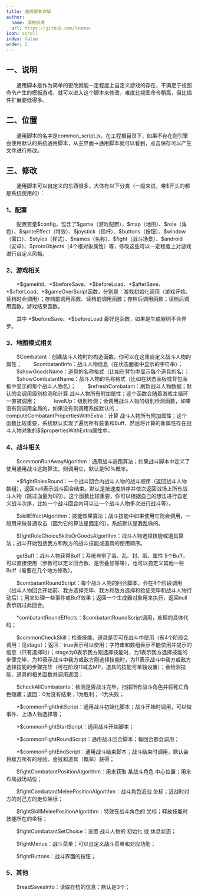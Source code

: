 ```yaml
---
title: 通用脚本详解
author:
  name: 深林孤鹰
  url: https://github.com/leamus
icon: scroll
index: false
order: 3
---
```



## 一、说明

&emsp;&emsp;通用脚本是作为简单的更改就能一定程度上自定义游戏的存在，不满足于视图命令产生的模板游戏，就可以进入这个脚本来修改，难度比视图命令稍高，但比插件扩展要低得多。

## 二、位置

&emsp;&emsp;通用脚本的名字是common_script.js，在工程根目录下，如果不存在则引擎会使用默认的系统通用脚本，从主界面->通用脚本就可以看到，点击保存可以产生文件进行修改。

## 三、修改

&emsp;&emsp;通用脚本可以自定义的东西很多，大体有以下分类（一般来说，带\$开头的都是系统使用的）：

### 1、配置

&emsp;&emsp;配置变量\$config，包含了\$game（游戏配置），\$map（地图）、\$role（角色）、\$spriteEffect（特效）、\$joystick（摇杆）、\$buttons（按钮）、\$window（窗口）、\$styles（样式）、\$names（名称）、\$fight（战斗场景）、\$android（安卓）、\$protoObjects（4个根对象属性）等，修改这些可以一定程度上对游戏进行自定义风格。

### 2、游戏相关

&emsp;&emsp;\*\$gameInit、\*\$beforeSave、\*\$beforeLoad、\*\$afterSave、\*\$afterLoad、\*\$gameOverScript函数，分别是：游戏初始化调用（游戏开始、读档时会调用）；存档前调用函数、读档前调用函数；存档后调用函数；读档后调用函数，游戏结束函数。

&emsp;&emsp;其中 *\$beforeSave、\*\$beforeLoad 最好是函数，如果是生成器则不会异步。

### 3、地图模式相关

&emsp;&emsp;\$Combatant：创建战斗人物时的构造函数，你可以在这里自定义战斗人物的属性；
&emsp;&emsp;\$combatantInfo：战斗人物信息（在状态面板中显示的字符串）；
&emsp;&emsp;\$showGoodsName：道具的名称格式（比如在背包中显示每个道具的名）；
&emsp;&emsp;\$showCombatantName：战斗人物的名称格式（比如在状态面板或背包面板中显示的每个战斗人物名）；
&emsp;&emsp;\$refreshCombatant：刷新战斗人物数据；默认的会调用级别检测和计算 战斗人物所有附加属性；这个函数会随着游戏主循环一直被调用；
&emsp;&emsp;&emsp;levelUp：级别检测；会调用战斗人物的级别检测函数，如果没有则调用全局的，如果没有则调用系统默认的；
&emsp;&emsp;&emsp;computeCombatantPropertiesWithExtra：计算 战斗人物所有附加属性；这个函数比较重要，系统默认实现了遍历所有装备和Buff，然后将计算的新属性存在战斗人物对象的\$\$propertiesWithExtra属性中。

### 4、战斗相关

&emsp;&emsp;\$commonRunAwayAlgorithm：通用战斗逃跑算法；如果战斗脚本中定义了使用通用战斗逃跑算法，则调用它，默认是50%概率。

&emsp;&emsp;\*\$fightRolesRound：一个战斗回合内战斗人物的战斗顺序（返回战斗人物数组），返回null表示战斗回合结束。默认是按速度排序并依次返回战场上所有战斗人物（跳过血量为0的）。这个函数比较重要，你可以根据自己的想法进行自定义战斗次序，比如一个战斗回合内可以让一个战斗人物多次进行战斗等）。

&emsp;&emsp;\$skillEffectAlgorithm：技能效果算法；战斗技能中如果使用它则会调用，一般用来做普通攻击（因为它的算法是固定的）。系统默认是我乱做的。

&emsp;&emsp;\$fightRoleChoiceSkillsOrGoodsAlgorithm：战斗人物选择技能或道具算法；战斗开始包括我方和敌方的战斗技能或道具的使用顺序。

&emsp;&emsp;getBuff：战斗人物获得Buff；系统自带了毒、乱、封、眠、属性 5个Buff，可以直接使用（参数可以定义回合数、是否叠加等等），也可以自定义其他一些Buff（需要在几个地方修改）。

&emsp;&emsp;\$combatantRoundScript：每个战斗人物的回合脚本，会在4个阶段调用（战斗人物回合开始前、我方选择完毕、我方和敌方选择和验证完毕和战斗人物行动后）；用来处理一些事件或Buff效果；返回一个生成器对象用来执行，返回null表示跳过此回合。

&emsp;&emsp;\*combatantRoundEffects：\$combatantRoundScript调用，处理的具体代码；

&emsp;&emsp;\$commonCheckSkill：检查技能、道具是否可在战斗中使用（有4个阶段会调用：见stage）；返回：true表示可以使用；字符串和数组表示不能使用并提示的信息（只有选择时）；stage为0表示我方刚选择技能时，为1表示我方选择技能的步骤完毕，为10表示战斗中我方或敌方刚选择技能时，为11表示战斗中我方或敌方选择技能的步骤完毕（可在阶段11减去MP，道具的技能可单独设置）；会检测技能、道具的相关函数并调用返回；

&emsp;&emsp;\$checkAllCombatants：检测是否战斗完毕，扫描所有战斗角色并将死亡角色隐藏；返回：0为没有结束；1为胜利；-1为失败；

&emsp;&emsp;\*\$commonFightInitScript：通用战斗初始化脚本；战斗开始时调用，可以做事件、上场人物选择等；

&emsp;&emsp;\*\$commonFightStartScript：通用战斗开始脚本；

&emsp;&emsp;\*\$commonFightRoundScript：通用战斗回合脚本；每回合都会调用；

&emsp;&emsp;\*\$commonFightEndScript：通用战斗结束脚本；战斗结束时调用，默认会将敌方所有的经验、金钱和道具（概率）获得；

&emsp;&emsp;\$fightCombatantPositionAlgorithm：用来获取 某战斗角色 中心位置；用来布局战场站位；

&emsp;&emsp;\$fightCombatantMeleePositionAlgorithm：战斗角色近战 坐标；近战时对方的对己方的走位坐标；

&emsp;&emsp;\$fightSkillMeleePositionAlgorithm：特效在战斗角色的 坐标；释放技能时技能所在的坐标；

&emsp;&emsp;\$fightCombatantSetChoice：设置 战斗人物的 初始化 或 休息状态；

&emsp;&emsp;\$fightMenus：战斗菜单；可以自定义战斗菜单和对应功能；

&emsp;&emsp;\$fightButtons：战斗界面的按钮；

### 5、其他

&emsp;&emsp;\$readSavesInfo：读取存档的信息；默认是3个；

<Catalog />

<!-- markdownlint-disable-file MD033 -->
